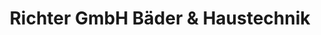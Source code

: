 ---
title: "Richter GmbH Bäder & Haustechnik"
url: /koethen-anhalt/richter-gmbh-baeder-und-haustechnik/
shop: Badezimmer
---